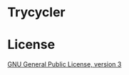 # Trycycler

















# License

[GNU General Public License, version 3](https://www.gnu.org/licenses/gpl-3.0.html)
